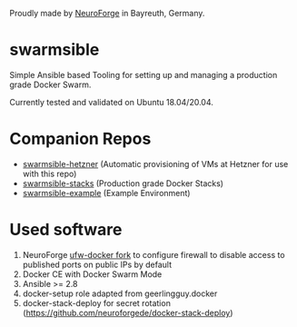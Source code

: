 Proudly made by [NeuroForge](https://neuroforge.de/) in Bayreuth, Germany.

# swarmsible

Simple Ansible based Tooling for setting up and managing a production grade Docker Swarm.

Currently tested and validated on Ubuntu 18.04/20.04.

# Companion Repos

- [swarmsible-hetzner](https://github.com/neuroforgede/swarmsible-hetzner) (Automatic provisioning of VMs at Hetzner for use with this repo)
- [swarmsible-stacks](https://github.com/neuroforgede/swarmsible-stacks) (Production grade Docker Stacks)
- [swarmsible-example](https://github.com/neuroforgede/swarmsible-example) (Example Environment)

# Used software

1. NeuroForge [ufw-docker fork](https://github.com/neuroforgede/ufw-docker) to configure firewall to disable access to published ports on public IPs by default
2. Docker CE with Docker Swarm Mode
3. Ansible >= 2.8
4. docker-setup role adapted from geerlingguy.docker
5. docker-stack-deploy for secret rotation (https://github.com/neuroforgede/docker-stack-deploy)
